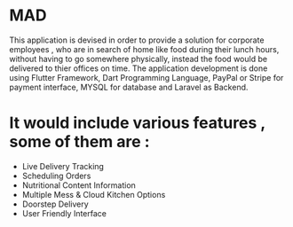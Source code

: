 # MAD

This application is devised in order to provide a solution for corporate employees , who are in search  of home like food during their lunch hours, without having to go somewhere physically, instead the food would be delivered to thier offices on time. 
The application development is done using Flutter Framework, Dart Programming Language, PayPal or Stripe for payment interface, MYSQL for database and Laravel as Backend.

# It would include various features , some of them are :
- Live Delivery Tracking
- Scheduling Orders
- Nutritional Content Information
- Multiple Mess & Cloud Kitchen Options
- Doorstep Delivery
- User Friendly Interface
